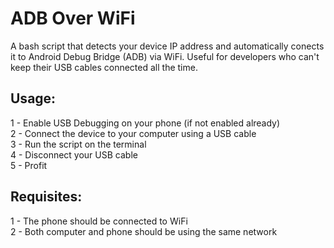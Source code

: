 # ADB Over WiFi
A bash script that detects your device IP address and automatically conects it to Android Debug Bridge (ADB) via WiFi. Useful for developers who can't keep their USB cables connected all the time.

## Usage:

1 - Enable USB Debugging on your phone (if not enabled already)  
2 - Connect the device to your computer using a USB cable  
3 - Run the script on the terminal  
4 - Disconnect your USB cable  
5 - Profit  

## Requisites:

1 - The phone should be connected to WiFi  
2 - Both computer and phone should be using the same network  
